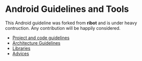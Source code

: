 # Android Guidelines and Tools

This Android guideline was forked from __ribot__ and is under heavy contruction. Any contribution will be happily considered.

- [Project and code guidelines](project_and_code_guidelines.md)
- [Architecture Guidelines](architecture_guidelines/android_architecture.md) 
- [Libraries](android_libraries.md)
- [Advices](advices.md)
